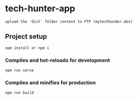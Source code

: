 # tech-hunter-app
```
upload the 'dist' folder content to FTP (mytechhunder.dev)
```
## Project setup
```
npm install or npm i
```

### Compiles and hot-reloads for development
```
npm run serve
```

### Compiles and minifies for production
```
npm run build
```
